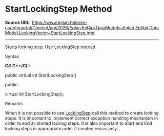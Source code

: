 # StartLockingStep Method

**Source URL:** https://www.eplan.help/en-us/Infoportal/Content/api/2026/Eplan.EplApi.DataModelu~Eplan.EplApi.DataModel.LockingVector~StartLockingStep.html

---

Starts locking step. Use LockingStep instead.

Syntax

**C#**
**C++/CLI**


public virtual int StartLockingStep()

public:

virtual int StartLockingStep();


Remarks

When it is not possible to use [LockingStep](Eplan.EplApi.DataModelu~Eplan.EplApi.DataModel.LockingStep.html) call this method to create locking steps. It is important to implement correct exception handling mechanism in order to end all started locking steps. It is also important to Start and End locking steps in appropriate order if created recursively.
